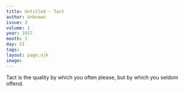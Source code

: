 ```yaml
---
title: Untitled - Tact
author: Unknown
issue: 3
volume: 1
year: 1917
month: 1
day: VI
tags:
layout: page.njk
image:
---
```

Tact is the quality by which you often please, but by which you seldom offend.

